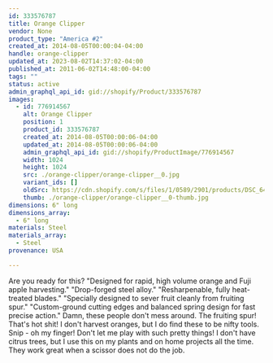 ```yaml
---
id: 333576787
title: Orange Clipper
vendor: None
product_type: "America #2"
created_at: 2014-08-05T00:00:04-04:00
handle: orange-clipper
updated_at: 2023-08-02T14:37:02-04:00
published_at: 2011-06-02T14:48:00-04:00
tags: ""
status: active
admin_graphql_api_id: gid://shopify/Product/333576787
images:
  - id: 776914567
    alt: Orange Clipper
    position: 1
    product_id: 333576787
    created_at: 2014-08-05T00:00:06-04:00
    updated_at: 2014-08-05T00:00:06-04:00
    admin_graphql_api_id: gid://shopify/ProductImage/776914567
    width: 1024
    height: 1024
    src: ./orange-clipper/orange-clipper__0.jpg
    variant_ids: []
    oldSrc: https://cdn.shopify.com/s/files/1/0589/2901/products/DSC_6458_orangeclippers.jpeg?v=1407211206
    thumb: ./orange-clipper/orange-clipper__0-thumb.jpg
dimensions: 6" long
dimensions_array:
  - 6" long
materials: Steel
materials_array:
  - Steel
provenance: USA

---
```


Are you ready for this? "Designed for rapid, high volume orange and Fuji apple harvesting." "Drop-forged steel alloy." "Resharpenable, fully heat-treated blades." "Specially designed to sever fruit cleanly from fruiting spur." "Custom-ground cutting edges and balanced spring design for fast precise action." Damn, these people don't mess around. The fruiting spur! That's hot shit! I don't harvest oranges, but I do find these to be nifty tools. Snip - oh my finger! Don't let me play with such pretty things! I don't have citrus trees, but I use this on my plants and on home projects all the time. They work great when a scissor does not do the job.